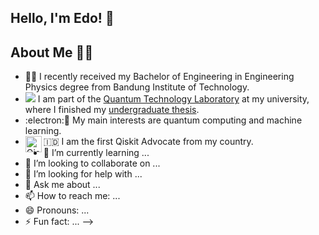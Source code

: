 ## Hello, I'm Edo! 👋

## About Me :man_technologist:
- :man_student: I recently received my Bachelor of Engineering in Engineering Physics degree from Bandung Institute of Technology.
- <img src="https://render.githubusercontent.com/render/math?math=|\Psi\text{>}"> I am part of the [Quantum Technology Laboratory](http://qlab.itb.ac.id/index.html) at my university, where I finished my [undergraduate thesis](https://github.com/eraraya-ricardo/quantum_image_classifier).
- :electron:🤖 My main interests are quantum computing and machine learning.
- <img align="left" alt="Qiskit" width="26px" src="https://upload.wikimedia.org/wikipedia/commons/5/51/Qiskit-Logo.svg"> 🇮🇩 I am the first Qiskit Advocate from my country.
- 🌱 I’m currently learning ...
- 👯 I’m looking to collaborate on ...
- 🤔 I’m looking for help with ...
- 💬 Ask me about ...
- 📫 How to reach me: ...
- 😄 Pronouns: ...
- ⚡ Fun fact: ...
-->
